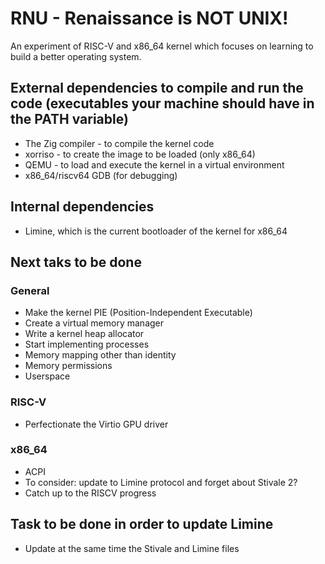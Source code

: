 # RNU - Renaissance is NOT UNIX!

An experiment of RISC-V and x86_64 kernel which focuses on learning to build a better operating system.

## External dependencies to compile and run the code (executables your machine should have in the PATH variable)
* The Zig compiler - to compile the kernel code
* xorriso - to create the image to be loaded (only x86_64)
* QEMU - to load and execute the kernel in a virtual environment
* x86_64/riscv64 GDB (for debugging)

## Internal dependencies
* Limine, which is the current bootloader of the kernel for x86_64

## Next taks to be done

### General
* Make the kernel PIE (Position-Independent Executable)
* Create a virtual memory manager
* Write a kernel heap allocator
* Start implementing processes
* Memory mapping other than identity
* Memory permissions
* Userspace

### RISC-V
* Perfectionate the Virtio GPU driver

### x86_64
* ACPI
* To consider: update to Limine protocol and forget about Stivale 2?
* Catch up to the RISCV progress

## Task to be done in order to update Limine
* Update at the same time the Stivale and Limine files
